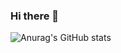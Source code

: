 ### Hi there 👋

![Anurag's GitHub stats](https://github-readme-stats-izoloxs-projects.vercel.app/api?username=izolox&theme=github_dark)
